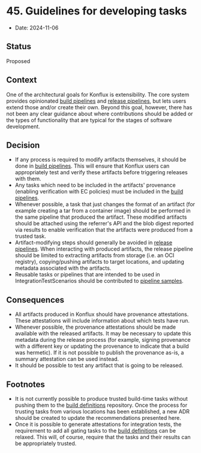 # 45. Guidelines for developing tasks

* Date: 2024-11-06

## Status

Proposed

## Context

One of the architectural goals for Konflux is extensibility. The core system provides opinionated [build pipelines]
and [release pipelines], but lets users extend those and/or create their own. Beyond this goal, however, there has
not been any clear guidance about where contributions should be added or the types of functionality that are typical
for the stages of software development.

## Decision

* If any process is required to modify artifacts themselves, it should be done in [build pipelines]. This will ensure
  that Konflux users can appropriately test and verify these artifacts before triggering releases with them.
* Any tasks which need to be included in the artifacts' provenance (enabling verification with EC policies) must be
  included in the [build pipelines].
* Whenever possible, a task that just changes the format of an artifact (for example creating a tar from a container image)
  should be performed in the same pipeline that produced the artifact. These modified artifacts should be attached using
  the referrer's API and the blob digest reported via results to enable verification that the artifacts were produced
  from a trusted task.
* Artifact-modifying steps should generally be avoided in [release pipelines]. When interacting with produced artifacts,
  the release pipeline should be limited to extracting artifacts from storage (i.e. an OCI registry), copying/pushing
  artifacts to target locations, and updating metadata associated with the artifacts.
* Reusable tasks or pipelines that are intended to be used in IntegrationTestScenarios should be contributed to
  [pipeline samples].

## Consequences

* All artifacts produced in Konflux should have provenance attestations. These attestations will include information
  about which tests have run.
* Whenever possible, the provenance attestations should be made available with the released artifacts. It may be
  necessary to update this metadata during the release process (for example, signing provenance with a different key
  or updating the provenance to indicate that a build was hermetic). If it is not possible to publish the provenance
  as-is, a summary attestation can be used instead.
* It should be possible to test any artifact that is going to be released.

## Footnotes

* It is not currently possible to produce trusted build-time tasks without pushing them to the [build definitions]
  repository. Once the process for trusting tasks from various locations has been established, a new ADR should be
  created to update the recommendations presented here.
* Once it is possible to generate attestations for integration tests, the requirement to add all gating tasks to the
  [build definitions] can be relaxed. This will, of course, require that the tasks and their results can be
  appropriately trusted.

[build pipelines]: https://github.com/konflux-ci/build-definitions/
[build definitions]: https://github.com/konflux-ci/build-definitions/
[release pipelines]: https://github.com/konflux-ci/release-service-catalog
[pipeline samples]: https://github.com/konflux-ci/pipeline-samples